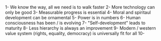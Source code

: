 
1- We know the way, all we need is to walk faster
2- More technology can only be good
3- Measurable progress is essential
4- Moral and spiritaul development can be ornamental
5- Power is in numbers
6- Human consciousness has been / is evolving
7- "Self-development" leads to maturity
8- Less hierarchy is always an improvement
9- Modern / western value system (rights, equality, democracy) is universally fit for all
10- 